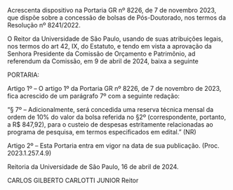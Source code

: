 Acrescenta dispositivo na Portaria GR nº 8226, de 7 de novembro 2023, que dispõe sobre a concessão de bolsas de Pós-Doutorado, nos termos da Resolução nº 8241/2022.

O Reitor da Universidade de São Paulo, usando de suas atribuições legais, nos termos do art 42, IX, do Estatuto, e tendo em vista a aprovação da Senhora Presidente da Comissão de Orçamento e Patrimônio, ad referendum da Comissão, em 9 de abril de 2024, baixa a seguinte

PORTARIA:

Artigo 1º – O artigo 1º da Portaria GR nº 8226, de 7 de novembro de 2023, fica acrescido de um parágrafo 7º com a seguinte redação:

“§ 7º – Adicionalmente, será concedida uma reserva técnica mensal da ordem de 10% do valor da bolsa referida no §2º (correspondente, portanto, a R$ 847,92), para o custeio de despesas estritamente relacionadas ao programa de pesquisa, em termos especificados em edital.” (NR)

Artigo 2º – Esta Portaria entra em vigor na data de sua publicação. (Proc. 2023.1.257.4.9)

Reitoria da Universidade de São Paulo, 16 de abril de 2024.

CARLOS GILBERTO CARLOTTI JUNIOR
Reitor
